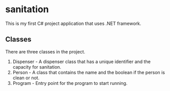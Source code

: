 # sanitation
This is my first C# project application that uses .NET framework.

## Classes
There are three classes in the project.
1. Dispenser - A dispenser class that has a unique identifier and the capacity for sanitation.
2. Person - A class that contains the name and the boolean if the person is clean or not.
3. Program - Entry point for the program to start running.
